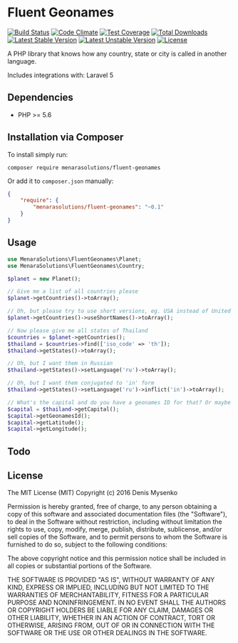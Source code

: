# Fluent Geonames
[![Build Status](https://travis-ci.org/MenaraSolutions/fluent-geonames.svg)](https://travis-ci.org/MenaraSolutions/fluent-geonames)
[![Code Climate](https://codeclimate.com/github/MenaraSolutions/fluent-geonames/badges/gpa.svg)](https://codeclimate.com/github/MenaraSolutions/fluent-geonames/badges)
[![Test Coverage](https://codeclimate.com/github/MenaraSolutions/fluent-geonames/badges/coverage.svg)](https://codeclimate.com/github/MenaraSolutions/fluent-geonames/badges)
[![Total Downloads](https://poser.pugx.org/MenaraSolutions/fluent-geonames/d/total.svg)](https://packagist.org/packages/MenaraSolutions/fluent-geonames)
[![Latest Stable Version](https://poser.pugx.org/MenaraSolutions/fluent-geonames/v/stable.svg)](https://packagist.org/packages/MenaraSolutions/fluent-geonames)
[![Latest Unstable Version](https://poser.pugx.org/MenaraSolutions/fluent-geonames/v/unstable.svg)](https://packagist.org/packages/MenaraSolutions/fluent-geonames)
[![License](https://poser.pugx.org/MenaraSolutions/fluent-geonames/license.svg)](https://packagist.org/packages/MenaraSolutions/fluent-geonames)

A PHP library that knows how any country, state or city is called in another language.

Includes integrations with: Laravel 5

## Dependencies

* PHP >= 5.6

## Installation via Composer

To install simply run:

```
composer require menarasolutions/fluent-geonames
```

Or add it to `composer.json` manually:

```json
{
    "require": {
        "menarasolutions/fluent-geonames": "~0.1"
    }
}
```

## Usage

```php
use MenaraSolutions\FluentGeonames\Planet;
use MenaraSolutions\FluentGeonames\Country;

$planet = new Planet();

// Give me a list of all countries please
$planet->getCountries()->toArray();

// Oh, but please try to use short versions, eg. USA instead of United States of America
$planet->getCountries()->useShortNames()->toArray();

// Now please give me all states of Thailand
$countries = $planet->getCountries();
$thailand = $countries->find(['iso_code' => 'th']);
$thailand->getStates()->toArray();

// Oh, but I want them in Russian
$thailand->getStates()->setLanguage('ru')->toArray();

// Oh, but I want them conjugated to 'in' form
$thailand->getStates()->setLanguage('ru')->inflict('in')->toArray();

// What's the capital and do you have a geonames ID for that? Or maybe latitude and longitude?
$capital = $thailand->getCapital();
$capital->getGeonamesId();
$capital->getLatitude();
$capital->getLongitude();
```

## Todo

## License

The MIT License (MIT)
Copyright (c) 2016 Denis Mysenko

Permission is hereby granted, free of charge, to any person obtaining a copy of this software and associated documentation files (the "Software"), to deal in the Software without restriction, including without limitation the rights to use, copy, modify, merge, publish, distribute, sublicense, and/or sell copies of the Software, and to permit persons to whom the Software is furnished to do so, subject to the following conditions:

The above copyright notice and this permission notice shall be included in all copies or substantial portions of the Software.

THE SOFTWARE IS PROVIDED "AS IS", WITHOUT WARRANTY OF ANY KIND, EXPRESS OR IMPLIED, INCLUDING BUT NOT LIMITED TO THE WARRANTIES OF MERCHANTABILITY, FITNESS FOR A PARTICULAR PURPOSE AND NONINFRINGEMENT. IN NO EVENT SHALL THE AUTHORS OR COPYRIGHT HOLDERS BE LIABLE FOR ANY CLAIM, DAMAGES OR OTHER LIABILITY, WHETHER IN AN ACTION OF CONTRACT, TORT OR OTHERWISE, ARISING FROM, OUT OF OR IN CONNECTION WITH THE SOFTWARE OR THE USE OR OTHER DEALINGS IN THE SOFTWARE.
